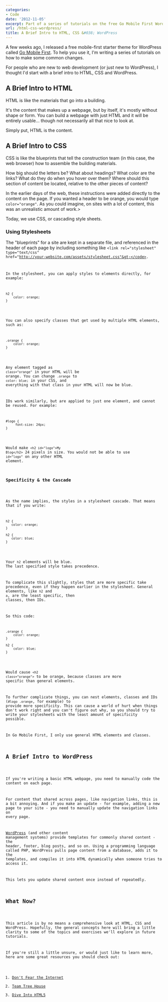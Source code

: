```yaml
---
categories:
- Code
date: '2012-11-05'
excerpt: Part of a series of tutorials on the free Go Mobile First WordPress theme.
url: /html-css-wordpress/
title: A Brief Intro to HTML, CSS &#038; WordPress
---
```


A few weeks ago, I released a free mobile-first starter theme for WordPress called <a href="http://cferdinandi.github.com/go-mobile-first/">Go Mobile First</a>. To help you use it, I'm writing a series of tutorials on how to make some common changes.

For people who are new to web development (or just new to WordPress), I thought I'd start with a brief intro to HTML, CSS and WordPress.
<!--more-->
<h2>A Brief Intro to HTML</h2>

HTML is like the materials that go into a building.

It's the content that makes up a webpage, but by itself, it's mostly without shape or form. You can build a webpage with just HTML and it will be entirely usable... though not necessarily all that nice to look at.

Simply put, HTML is the content.

<h2>A Brief Intro to CSS</h2>

CSS is like the blueprints that tell the construction team (in this case, the web browser) how to assemble the building materials.

How big should the letters be? What about headings? What color are the links? What do they do when you hover over them? Where should this section of content be located, relative to the other pieces of content?

In the earlier days of the web, these instructions were added directly to the content on the page. If you wanted a header to be orange, you would type <code class="language-css">color="orange"</code>. As you could imagine, on sites with a lot of content, this was an unrealistic amount of work.>

Today, we use CSS, or cascading style sheets.

<h3>Using Stylesheets</h3>

The "blueprints" for a site are kept in a separate file, and referenced in the header of each page by including something like <code class="language-markup">&lt;link rel="stylesheet" type="text/css" href="http://your-website.com/assets/stylesheet.css"&gt;</code>.

In the stylesheet, you can apply styles to elements directly, for example:

<pre><code class="language-css">h2 {
    color: orange;
}</code></pre>

You can also specify classes that get used by multiple HTML elements, such as:

<pre><code class="language-css">.orange {
    color: orange;
}</code></pre>

Any element tagged as <code class="language-css">class="orange"</code> in your HTML will be orange. You can change <code class="language-css">.orange</code> to <code class="language-css">color: blue;</code> in your CSS, and everything with that class in your HTML will now be blue.

IDs work similarly, but are applied to just one element, and cannot be reused. For example:

<pre><code class="language-css">#logo {
     font-size: 24px;
}</code></pre>

Would make <code class="language-markup">&lt;h2 id="logo"&gt;My Blog&lt;/h2&gt;</code> 24 pixels in size. You would not be able to use <code class="language-markup">id="logo"</code> on any other HTML element.

<h3>Specificity & the Cascade</h3>

As the name implies, the styles in a stylesheet cascade. That means that if you write:

<pre><code class="language-css">h2 {
   color: orange;
}

h2 {
   color: blue;
}</code></pre>

Your <code class="language-markup">h2</code> elements will be blue. The last specified style takes precedence.

To complicate this slightly, styles that are more specific take precedence, even if they happen earlier in the stylesheet. General elements, like <code class="language-markup">h2</code> and <code class="language-markup">a</code>, are the least specific, then classes, then IDs.

So this code:

<pre><code class="language-css">.orange {
    color: orange;
}

h2 {
    color: blue;
}</code></pre>

Would cause <code class="language-markup">&lt;h2 class="orange"&gt;</code> to be orange, because classes are more specific than general elements.

To further complicate things, you can nest elements, classes and IDs (<code class="language-css">#logo .orange</code>, for example) to provide more specificity. This can cause a world of hurt when things don't work right and you can't figure out why, so you should try to write your stylesheets with the least amount of specificity possible.

In Go Mobile First, I only use general HTML elements and classes.

<h2>A Brief Intro to WordPress</h2>

If you're writing a basic HTML webpage, you need to manually code the content on each page.

For content that shared across pages, like navigation links, this is a bit annoying. And if you make an update - for example, adding a new page to your site - you need to manually update the navigation links on every page.

<a href="http://wordpress.org/">WordPress</a> (and other content management systems) provide templates for commonly shared content - the header, footer, blog posts, and so on. Using a programming language called PHP, WordPress pulls page content from a database, adds it to the templates, and compiles it into HTML dynamically when someone tries to access it.

This lets you update shared content once instead of repeatedly.

<h2>What Now?</h2>

This article is by no means a comprehensive look at HTML, CSS and WordPress. Hopefully, the general concepts here will bring a little clarity to some of the topics and exercises we'll explore in future tutorials.

If you're still a little unsure, or would just like to learn more, here are some great resources you should check out:

<ol>
<li><a href="http://www.dontfeartheinternet.com/">Don't Fear the Internet</a></li>
<li><a href="http://teamtreehouse.com/library">Team Tree House</a></li>
<li><a href="http://diveintohtml5.info/">Dive Into HTML5</a></li>
</ol>